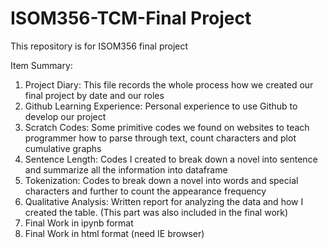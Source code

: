 # ISOM356-TCM-Final Project
This repository is for ISOM356 final project

Item Summary:

1. Project Diary: This file records the whole process how we created our final project by date and our roles
2. Github Learning Experience: Personal experience to use Github to develop our project
3. Scratch Codes: Some primitive codes we found on websites to teach programmer how to parse through text, count characters and plot cumulative graphs
4. Sentence Length: Codes I created to break down a novel into sentence and summarize all the information into dataframe
5. Tokenization: Codes to break down a novel into words and special characters and further to count the appearance frequency
6. Qualitative Analysis: Written report for analyzing the data and how I created the table. (This part was also included in the final work)
7. Final Work in ipynb format
8. Final Work in html format (need  IE browser)

